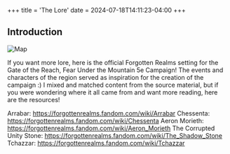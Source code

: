 +++
title = 'The Lore'
date = 2024-07-18T14:11:23-04:00
+++

## Introduction

![Map](/Map.png)

If you want more lore, here is the official Forgotten Realms setting for the Gate of the Reach, Fear Under the Mountain 5e Campaign! The events and characters of the region served as inspiration for the creation of the campaign :) I mixed and matched content
from the source material, but if you were wondering where it all came from and want more reading, here are the resources!

Arrabar:
https://forgottenrealms.fandom.com/wiki/Arrabar
Chessenta:
https://forgottenrealms.fandom.com/wiki/Chessenta
Aeron Morieth:
https://forgottenrealms.fandom.com/wiki/Aeron_Morieth
The Corrupted Unity Stone:
https://forgottenrealms.fandom.com/wiki/The_Shadow_Stone
Tchazzar:
https://forgottenrealms.fandom.com/wiki/Tchazzar 